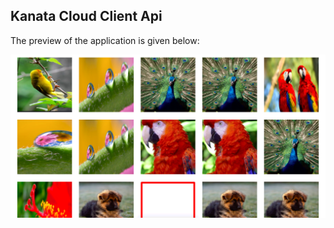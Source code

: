 ## Kanata Cloud Client Api

The preview of the application is given below:

<img src="src/images/screenshot.png" />
